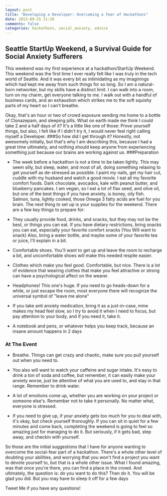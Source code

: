 ```yaml
---
layout: post
title: "Developing a Developer: Overcoming a fear of Hackathons"
date: 2013-09-25 11:20
comments: false
categories: hackathons, social_anxiety, advice
---
```


## Seattle StartUp Weekend, a Survival Guide for Social Anxiety Sufferers

This weekend was my first experience at a hackathon/StartUp Weekend. This weekend was the first time I ever really felt like I was truly in the tech world of Seattle. And it was every bit as intimidating as my imaginings which had kept me away from such things for so long.
So I am a natural-born networker, but my skills have a distinct limit. I can walk into a room, turn on my charm, get everyone talking to me. I walk out with a handful of business cards, and an exhaustion which strikes me to the soft squishy parts of my heart so I can't breathe.

Okay, that's an hour or two of crowd exposure sending me home to a bottle of Clonazepam, and sleeping pills. What on earth made me think I could take 2 and a half days of it?
It's a little like one of those: Prove yourself things, but also, I felt like if I didn't try it, I would never feel right calling myself a Developer.
###So how did I get through it?
Honestly, not awesomely initially, but that's why I am describing this, because I had a great time ultimately, and nothing should keep anyone from experiencing something just because our brains are working against us.
###Preparation
+ The week before a hackathon is not a time to be taken lightly.
This may seem silly, but sleep, water, and most of all, doing something relaxing to get yourself as de-stressed as possible. I paint my nails, get my hair cut, cuddle with my husband and watch a good movie. I eat all my favorite comfort foods. Dark chocolate, avocados, kale with peanut butter, and blueberry pancakes. I am vegan, so I eat a lot of flax seed, and olive oil, but one of the best things if you have anxiety, is boney, oily fish. Salmon, tuna, lightly cooked, those Omega 3 fatty acids are fuel for you brain.
The next thing to set up is your supplies for the weekend. There are a few key things to prepare for:

+ They usually provide food, drinks, and snacks, but they may not be the best, or things you can eat. If you have dietary restrictions, bring snacks you can eat, especially your favorite comfort snacks (You Will want to snack) Also, bring a water bottle, and maybe some of your favorite tea or juice, I'll explain in a bit.

+ Comfortable shoes. You'll want to get up and leave the room to recharge a bit, and uncomfortable shoes will make this needed respite easier.

+ Clothes which make you feel good. Comfortable, but nice. There is a lot of evidence that wearing clothes that make you feel attractive or strong can have a psychological affect on the wearer.

+ Headphones! This one's huge. If you need to go heads-down for a while, or just escape the room, most everyone there will recognize the universal symbol of "leave me alone"

+ If you take anti anxiety medication, bring it as a just-in-case, mine makes my head feel slow, so I try to avoid it when I need to focus, but pay attention to your body, and if you need it, take it.
+ A notebook and pens, or whatever helps you keep track, because an insane amount happens in 2 days

### At The Event

+ Breathe. Things can get crazy and chaotic, make sure you pull yourself out when you need to.

+ You also will want to watch your caffeine and sugar intake. It's easy to drink a ton of soda and coffee, but remember, it can easily make your anxiety worse, just be attentive of what you are used to, and stay in that range. Remember to drink water.

+ A lot of emotions come up, whether you are working on your project or someone else's. Remember not to take it personally. No matter what, everyone is stressed.

+ If you need to give up, if your anxiety gets too much for you to deal with, it's okay, but check yourself thoroughly. If you can sit in quiet for a few minutes and come back, completing the weekend is going to feel so amazing just for managing to do it. But seriously, if it gets bad, step away, and checkin with yourself.

So those are the initial suggestions that I have for anyone wanting to overcome the social-fear part of a hackathon. There's a whole other level of doubting your abilities, and worrying that you won't find a project you want to devote yourself to, but that is a whole other issue. What I found amazing, was that once you're there, you can find a place in the crowd. And ultimately, the question is: do you want to do this?
Then do it. You will be glad you did.
But you may have to sleep it off for a few days

Tweet Me if you have any questions!
